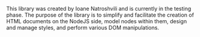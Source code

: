 This library was created by Ioane Natroshvili and is currently in the testing phase. The purpose of the library is to simplify and facilitate the creation of HTML documents on the NodeJS side, model nodes within them, design and manage styles, and perform various DOM manipulations.
